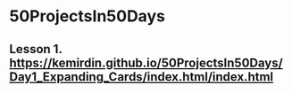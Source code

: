 # 50ProjectsIn50Days

##  Lesson 1. https://kemirdin.github.io/50ProjectsIn50Days/Day1_Expanding_Cards/index.html/index.html



